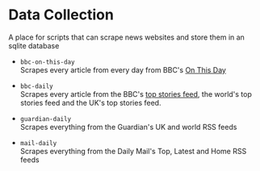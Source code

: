 # Data Collection
A place for scripts that can scrape news websites and store them in an sqlite database

* `bbc-on-this-day`  
Scrapes every article from every day from BBC's [On This Day](http://news.bbc.co.uk/onthisday/) 

* `bbc-daily`  
Scrapes every article from the BBC's [top stories feed](http://feeds.bbci.co.uk/news/rss.xml), the world's top stories feed and the UK's top stories feed.

* `guardian-daily`  
Scrapes everything from the Guardian's UK and world RSS feeds

* `mail-daily`  
Scrapes everything from the Daily Mail's Top, Latest and Home RSS feeds